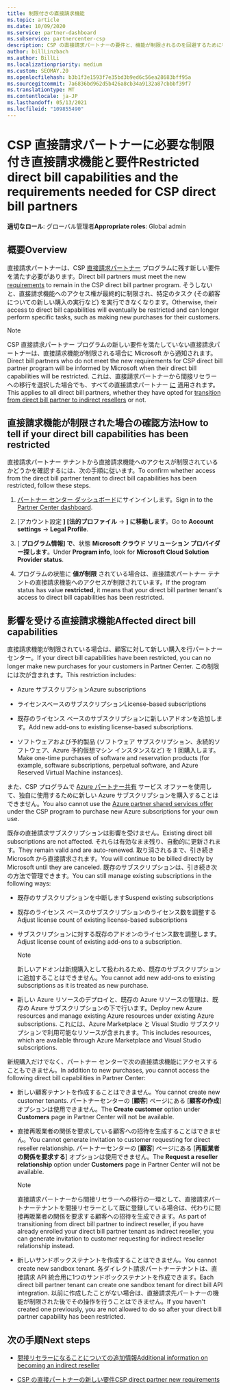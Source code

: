 ```yaml
---
title: 制限付きの直接請求機能
ms.topic: article
ms.date: 10/09/2020
ms.service: partner-dashboard
ms.subservice: partnercenter-csp
description: CSP の直接請求パートナーの要件と、機能が制限されるのを回避するために行う方法について説明します。 機能が制限されていないか確認します。
author: billLinzbach
ms.author: BillLi
ms.localizationpriority: medium
ms.custom: SEOMAY.20
ms.openlocfilehash: b3b1f3e1593f7e35bd3b9ed6c56ea28683bff95a
ms.sourcegitcommit: 7a6836bd962d5b426a8cb34a9132a87cbbbf39f7
ms.translationtype: MT
ms.contentlocale: ja-JP
ms.lasthandoff: 05/13/2021
ms.locfileid: "109855490"
---
```

# <a name="restricted-direct-bill-capabilities-and-the-requirements-needed-for-csp-direct-bill-partners"></a><span data-ttu-id="51608-104">CSP 直接請求パートナーに必要な制限付き直接請求機能と要件</span><span class="sxs-lookup"><span data-stu-id="51608-104">Restricted direct bill capabilities and the requirements needed for CSP direct bill partners</span></span>

<span data-ttu-id="51608-105">**適切なロール**: グローバル管理者</span><span class="sxs-lookup"><span data-stu-id="51608-105">**Appropriate roles**: Global admin</span></span>

## <a name="overview"></a><span data-ttu-id="51608-106">概要</span><span class="sxs-lookup"><span data-stu-id="51608-106">Overview</span></span>

<span data-ttu-id="51608-107">直接請求パートナーは、CSP [直接請求パートナー](direct-partner-new-requirements.md) プログラムに残す新しい要件を満たす必要があります。</span><span class="sxs-lookup"><span data-stu-id="51608-107">Direct bill partners must meet the new [requirements](direct-partner-new-requirements.md) to remain in the CSP direct bill partner program.</span></span> <span data-ttu-id="51608-108">そうしないと、直接請求機能へのアクセス権が最終的に制限され、特定のタスク (その顧客についての新しい購入の実行など) を実行できなくなります。</span><span class="sxs-lookup"><span data-stu-id="51608-108">Otherwise, their access to direct bill capabilities will eventually be restricted and can longer perform specific tasks, such as making new purchases for their customers.</span></span>

> [!Note]
> <span data-ttu-id="51608-109">CSP 直接請求パートナー プログラムの新しい要件を満たしていない直接請求パートナーは、直接請求機能が制限される場合に Microsoft から通知されます。</span><span class="sxs-lookup"><span data-stu-id="51608-109">Direct bill partners who do not meet the new requirements for CSP direct bill partner program will be informed by Microsoft when their direct bill capabilities will be restricted.</span></span> <span data-ttu-id="51608-110">これは、直接請求パートナーから間接リセラーへの移行を選択した場合でも、すべての直接請求パートナー [に](transition-direct-to-indirect.md) 適用されます。</span><span class="sxs-lookup"><span data-stu-id="51608-110">This applies to all direct bill partners, whether they have opted for [transition from direct bill partner to indirect resellers](transition-direct-to-indirect.md) or not.</span></span>  

## <a name="how-to-tell-if-your-direct-bill-capabilities-has-been-restricted"></a><span data-ttu-id="51608-111">直接請求機能が制限された場合の確認方法</span><span class="sxs-lookup"><span data-stu-id="51608-111">How to tell if your direct bill capabilities has been restricted</span></span>

<span data-ttu-id="51608-112">直接請求パートナー テナントから直接請求機能へのアクセスが制限されているかどうかを確認するには、次の手順に従います。</span><span class="sxs-lookup"><span data-stu-id="51608-112">To confirm whether access from the direct bill partner tenant to direct bill capabilities has been restricted, follow these steps.</span></span>

1. <span data-ttu-id="51608-113">[パートナー センター ダッシュボード](https://partner.microsoft.com/dashboard)にサインインします。</span><span class="sxs-lookup"><span data-stu-id="51608-113">Sign in to the [Partner Center dashboard](https://partner.microsoft.com/dashboard).</span></span>

2. <span data-ttu-id="51608-114">[アカウント設定 **] [法的プロファイル**  ->  **] に移動します**。</span><span class="sxs-lookup"><span data-stu-id="51608-114">Go to **Account settings** -> **Legal Profile**.</span></span>

3. <span data-ttu-id="51608-115">[ **プログラム情報] で**、状態 **Microsoft クラウド ソリューション プロバイダー探します**。</span><span class="sxs-lookup"><span data-stu-id="51608-115">Under **Program info**, look for **Microsoft Cloud Solution Provider status**.</span></span>

4. <span data-ttu-id="51608-116">プログラムの状態に **値が制限** されている場合は、直接請求パートナー テナントの直接請求機能へのアクセスが制限されています。</span><span class="sxs-lookup"><span data-stu-id="51608-116">If the program status has value **restricted**, it means that your direct bill partner tenant's access to direct bill capabilities has been restricted.</span></span>

## <a name="affected-direct-bill-capabilities"></a><span data-ttu-id="51608-117">影響を受ける直接請求機能</span><span class="sxs-lookup"><span data-stu-id="51608-117">Affected direct bill capabilities</span></span>

<span data-ttu-id="51608-118">直接請求機能が制限されている場合は、顧客に対して新しい購入を行パートナー センター。</span><span class="sxs-lookup"><span data-stu-id="51608-118">If your direct bill capabilities have been restricted, you can no longer make new purchases for your customers in Partner Center.</span></span> <span data-ttu-id="51608-119">この制限には次が含まれます。</span><span class="sxs-lookup"><span data-stu-id="51608-119">This restriction includes:</span></span>

- <span data-ttu-id="51608-120">Azure サブスクリプション</span><span class="sxs-lookup"><span data-stu-id="51608-120">Azure subscriptions</span></span>

- <span data-ttu-id="51608-121">ライセンスベースのサブスクリプション</span><span class="sxs-lookup"><span data-stu-id="51608-121">License-based subscriptions</span></span>

- <span data-ttu-id="51608-122">既存のライセンス ベースのサブスクリプションに新しいアドオンを追加します。</span><span class="sxs-lookup"><span data-stu-id="51608-122">Add new add-ons to existing license-based subscriptions.</span></span>

- <span data-ttu-id="51608-123">ソフトウェアおよび予約製品 (ソフトウェア サブスクリプション、永続的ソフトウェア、Azure 予約仮想マシン インスタンスなど) を 1 回購入します。</span><span class="sxs-lookup"><span data-stu-id="51608-123">Make one-time purchases of software and reservation products (for example, software subscriptions, perpetual software, and Azure Reserved Virtual Machine instances).</span></span>

<span data-ttu-id="51608-124">また、CSP プログラムで [Azure パートナー共有](shared-services.md) サービス オファーを使用して、独自に使用するために新しい Azure サブスクリプションを購入することはできません。</span><span class="sxs-lookup"><span data-stu-id="51608-124">You also cannot use the [Azure partner shared services offer](shared-services.md) under the CSP program to purchase new Azure subscriptions for your own use.</span></span>

<span data-ttu-id="51608-125">既存の直接請求サブスクリプションは影響を受けません。</span><span class="sxs-lookup"><span data-stu-id="51608-125">Existing direct bill subscriptions are not affected.</span></span> <span data-ttu-id="51608-126">それらは有効なまま残り、自動的に更新されます。</span><span class="sxs-lookup"><span data-stu-id="51608-126">They remain valid and are auto-renewed.</span></span> <span data-ttu-id="51608-127">取り消されるまで、引き続き Microsoft から直接請求されます。</span><span class="sxs-lookup"><span data-stu-id="51608-127">You will continue to be billed directly by Microsoft until they are canceled.</span></span> <span data-ttu-id="51608-128">既存のサブスクリプションは、引き続き次の方法で管理できます。</span><span class="sxs-lookup"><span data-stu-id="51608-128">You can still manage existing subscriptions in the following ways:</span></span>

- <span data-ttu-id="51608-129">既存のサブスクリプションを中断します</span><span class="sxs-lookup"><span data-stu-id="51608-129">Suspend existing subscriptions</span></span>

- <span data-ttu-id="51608-130">既存のライセンス ベースのサブスクリプションのライセンス数を調整する</span><span class="sxs-lookup"><span data-stu-id="51608-130">Adjust license count of existing license-based subscriptions</span></span>

- <span data-ttu-id="51608-131">サブスクリプションに対する既存のアドオンのライセンス数を調整します。</span><span class="sxs-lookup"><span data-stu-id="51608-131">Adjust license count of existing add-ons to a subscription.</span></span> 

    >[!Note]
    ><span data-ttu-id="51608-132">新しいアドオンは新規購入として扱われるため、既存のサブスクリプションに追加することはできません。</span><span class="sxs-lookup"><span data-stu-id="51608-132">You cannot add new add-ons to existing subscriptions as it is treated as new purchase.</span></span>

- <span data-ttu-id="51608-133">新しい Azure リソースのデプロイと、既存の Azure リソースの管理は、既存の Azure サブスクリプションの下で行います。</span><span class="sxs-lookup"><span data-stu-id="51608-133">Deploy new Azure resources and manage existing Azure resources under existing Azure subscriptions.</span></span> <span data-ttu-id="51608-134">これには、Azure Marketplace と Visual Studio サブスクリプションで利用可能なリソースが含まれます。</span><span class="sxs-lookup"><span data-stu-id="51608-134">This includes resources, which are available through Azure Marketplace and Visual Studio subscriptions.</span></span>

<span data-ttu-id="51608-135">新規購入だけでなく、パートナー センターで次の直接請求機能にアクセスすることもできません。</span><span class="sxs-lookup"><span data-stu-id="51608-135">In addition to new purchases, you cannot access the following direct bill capabilities in Partner Center:</span></span>

- <span data-ttu-id="51608-136">新しい顧客テナントを作成することはできません。</span><span class="sxs-lookup"><span data-stu-id="51608-136">You cannot create new customer tenants.</span></span> <span data-ttu-id="51608-137">パートナーセンターの [**顧客**] ページにある [**顧客の作成**] オプションは使用できません。</span><span class="sxs-lookup"><span data-stu-id="51608-137">The **Create customer** option under **Customers** page in Partner Center will not be available.</span></span>

- <span data-ttu-id="51608-138">直接再販業者の関係を要求している顧客への招待を生成することはできません。</span><span class="sxs-lookup"><span data-stu-id="51608-138">You cannot generate invitation to customer requesting for direct reseller relationship.</span></span> <span data-ttu-id="51608-139">パートナーセンターの [**顧客**] ページにある [**再販業者の関係を要求する**] オプションは使用できません。</span><span class="sxs-lookup"><span data-stu-id="51608-139">The **Request a reseller relationship** option under **Customers** page in Partner Center will not be available.</span></span>

    >[!NOTE]
    ><span data-ttu-id="51608-140">直接請求パートナーから間接リセラーへの移行の一環として、直接請求パートナーテナントを間接リセラーとして既に登録している場合は、代わりに間接再販業者の関係を要求する顧客への招待を生成できます。</span><span class="sxs-lookup"><span data-stu-id="51608-140">As part of transitioning from direct bill partner to indirect reseller, if you have already enrolled your direct bill partner tenant as indirect reseller, you can generate invitation to customer requesting for indirect reseller relationship instead.</span></span>

- <span data-ttu-id="51608-141">新しいサンドボックステナントを作成することはできません。</span><span class="sxs-lookup"><span data-stu-id="51608-141">You cannot create new sandbox tenant.</span></span> <span data-ttu-id="51608-142">各ダイレクト請求パートナーテナントは、直接請求 API 統合用に1つのサンドボックステナントを作成できます。</span><span class="sxs-lookup"><span data-stu-id="51608-142">Each direct bill partner tenant can create one sandbox tenant for direct bill API integration.</span></span> <span data-ttu-id="51608-143">以前に作成したことがない場合は、直接請求先パートナーの機能が制限された後でその操作を行うことはできません。</span><span class="sxs-lookup"><span data-stu-id="51608-143">If you haven't created one previously, you are not allowed to do so after your direct bill partner capability has been restricted.</span></span>  

## <a name="next-steps"></a><span data-ttu-id="51608-144">次の手順</span><span class="sxs-lookup"><span data-stu-id="51608-144">Next steps</span></span>

- [<span data-ttu-id="51608-145">間接リセラーになることについての追加情報</span><span class="sxs-lookup"><span data-stu-id="51608-145">Additional information on becoming an indirect reseller</span></span>](https://assetsprod.microsoft.com/csp-directbill-to-indirect-transition.pdf)

- [<span data-ttu-id="51608-146">CSP の直接パートナーの新しい要件</span><span class="sxs-lookup"><span data-stu-id="51608-146">CSP direct partner new requirements</span></span>](direct-partner-new-requirements.md)

